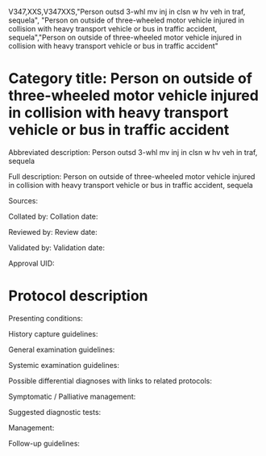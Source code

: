 V347,XXS,V347XXS,"Person outsd 3-whl mv inj in clsn w hv veh in traf, sequela", "Person on outside of three-wheeled motor vehicle injured in collision with heavy transport vehicle or bus in traffic accident, sequela","Person on outside of three-wheeled motor vehicle injured in collision with heavy transport vehicle or bus in traffic accident"
# Category title: Person on outside of three-wheeled motor vehicle injured in collision with heavy transport vehicle or bus in traffic accident

Abbreviated description: Person outsd 3-whl mv inj in clsn w hv veh in traf, sequela

Full description: Person on outside of three-wheeled motor vehicle injured in collision with heavy transport vehicle or bus in traffic accident, sequela

Sources:

Collated by:
Collation date:

Reviewed by:
Review date:

Validated by:
Validation date:

Approval UID:

# Protocol description

Presenting conditions:

History capture guidelines:

General examination guidelines:

Systemic examination guidelines:

Possible differential diagnoses with links to related protocols:

Symptomatic / Palliative management:

Suggested diagnostic tests:

Management:

Follow-up guidelines:
